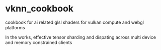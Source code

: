 # vknn_cookbook
cookbook for ai related glsl shaders for vulkan compute and webgl platforms

In the works, effective tensor sharding and dispating across multi device and memory constrained clients
